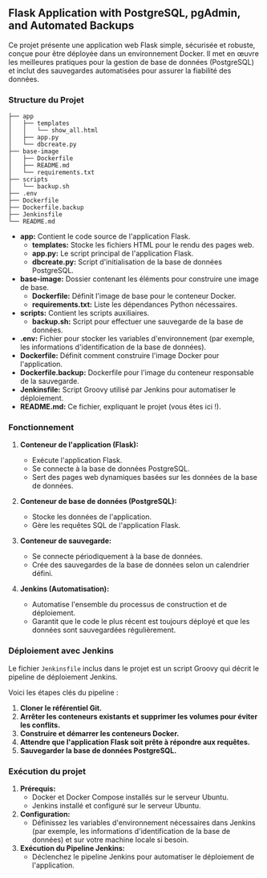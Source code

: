 ## Flask Application with PostgreSQL, pgAdmin, and Automated Backups

Ce projet présente une application web Flask simple, sécurisée et robuste, conçue pour être déployée dans un environnement Docker. Il met en œuvre les meilleures pratiques pour la gestion de base de données (PostgreSQL) et inclut des sauvegardes automatisées pour assurer la fiabilité des données.

### Structure du Projet

```
├── app
│   ├── templates
│   │   └── show_all.html
│   ├── app.py
│   └── dbcreate.py
├── base-image
│   ├── Dockerfile
│   ├── README.md
│   └── requirements.txt
├── scripts
│   └── backup.sh
├── .env
├── Dockerfile
├── Dockerfile.backup
├── Jenkinsfile
└── README.md
```

* **app:** Contient le code source de l'application Flask.
    * **templates:** Stocke les fichiers HTML pour le rendu des pages web.
    * **app.py:** Le script principal de l'application Flask.
    * **dbcreate.py:** Script d'initialisation de la base de données PostgreSQL.
* **base-image:** Dossier contenant les éléments pour construire une image de base.
    * **Dockerfile:** Définit l'image de base pour le conteneur Docker.
    * **requirements.txt:** Liste les dépendances Python nécessaires.
* **scripts:** Contient les scripts auxiliaires.
    * **backup.sh:** Script pour effectuer une sauvegarde de la base de données.
* **.env:** Fichier pour stocker les variables d'environnement (par exemple, les informations d'identification de la base de données).
* **Dockerfile:** Définit comment construire l'image Docker pour l'application.
* **Dockerfile.backup:** Dockerfile pour l'image du conteneur responsable de la sauvegarde.
* **Jenkinsfile:** Script Groovy utilisé par Jenkins pour automatiser le déploiement.
* **README.md:** Ce fichier, expliquant le projet (vous êtes ici !).

### Fonctionnement

1. **Conteneur de l'application (Flask):**
   - Exécute l'application Flask.
   - Se connecte à la base de données PostgreSQL.
   - Sert des pages web dynamiques basées sur les données de la base de données.

2. **Conteneur de base de données (PostgreSQL):**
   - Stocke les données de l'application.
   - Gère les requêtes SQL de l'application Flask.

3. **Conteneur de sauvegarde:**
   - Se connecte périodiquement à la base de données.
   - Crée des sauvegardes de la base de données selon un calendrier défini.

4. **Jenkins (Automatisation):**
   - Automatise l'ensemble du processus de construction et de déploiement.
   - Garantit que le code le plus récent est toujours déployé et que les données sont sauvegardées régulièrement.

### Déploiement avec Jenkins

Le fichier `Jenkinsfile` inclus dans le projet est un script Groovy qui décrit le pipeline de déploiement Jenkins.

Voici les étapes clés du pipeline :

1. **Cloner le référentiel Git.**
2. **Arrêter les conteneurs existants et supprimer les volumes pour éviter les conflits.**
3. **Construire et démarrer les conteneurs Docker.**
4. **Attendre que l'application Flask soit prête à répondre aux requêtes.**
5. **Sauvegarder la base de données PostgreSQL.**

### Exécution du projet

1. **Prérequis:**
   - Docker et Docker Compose installés sur le serveur Ubuntu.
   - Jenkins installé et configuré sur le serveur Ubuntu.
2. **Configuration:**
   - Définissez les variables d'environnement nécessaires dans Jenkins (par exemple, les informations d'identification de la base de données) et sur votre machine locale si besoin.
3. **Exécution du Pipeline Jenkins:**
   - Déclenchez le pipeline Jenkins pour automatiser le déploiement de l'application.
